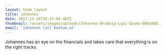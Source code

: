```yaml
---
layout: team_layout
title: Johannes
date: 2017-11-16T16:21:09.467Z
thumbnail: /assets/images/uploads/Johannes-Brodnig-Lupi-Spuma-800x800.jpg
email: 'johannes [at] beetwo.at'
---
```

Johannes has an eye on the financials and takes care that everything is on the right tracks.


